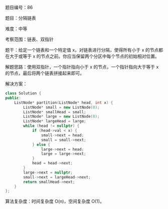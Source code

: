 题目编号：86

题目：分隔链表

难度：中等

考察范围：链表、双指针

题干：给定一个链表和一个特定值 x，对链表进行分隔，使得所有小于 x 的节点都在大于或等于 x 的节点之前。你应当保留两个分区中每个节点的初始相对位置。

解题思路：使用双指针，一个指针指向小于 x 的节点，一个指针指向大于等于 x 的节点，最后将两个链表拼接起来即可。

解决方案：

```cpp
class Solution {
public:
    ListNode* partition(ListNode* head, int x) {
        ListNode* small = new ListNode(0);
        ListNode* smallHead = small;
        ListNode* large = new ListNode(0);
        ListNode* largeHead = large;
        while (head != nullptr) {
            if (head->val < x) {
                small->next = head;
                small = small->next;
            } else {
                large->next = head;
                large = large->next;
            }
            head = head->next;
        }
        large->next = nullptr;
        small->next = largeHead->next;
        return smallHead->next;
    }
};
```

算法复杂度：时间复杂度 O(n)，空间复杂度 O(1)。